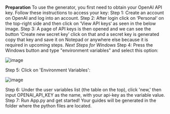 **Preparation**
To use the generator, you first need to obtain your OpenAI API key. Follow these instructions to access your key:
  Step 1: Create an account on OpenAI and log into an account.
  Step 2: After login click on ‘Personal‘ on the top-right side and then click on ‘View API keys‘ as seen in the below image.
  Step 3: A page of API keys is then opened and we can see the button ‘Create new secret key’ click on that and a secret key is generated copy that key and save it on Notepad or anywhere else because it is required in upcoming steps.
  _Next Steps for Windows_
  Step 4: Press the Windows button and type "environment variables" and select this option:
  
  ![image](https://github.com/ngholomennod/StudyGuideGenerator/assets/116604264/a276c973-7066-4b19-a5a6-a4170c894a40)
  
  Step 5: Click on 'Environment Variables':
  
  ![image](https://github.com/ngholomennod/StudyGuideGenerator/assets/116604264/a882af74-6e8a-43b4-b6f6-3c1498b2e2b7)
  
  Step 6: Under the user variables list (the table on the top), click 'new,' then input OPENAI_API_KEY as the name, with your api-key as the variable value.
  Step 7: Run App.py and get started! Your guides will be generated in the folder where the python files are located.
